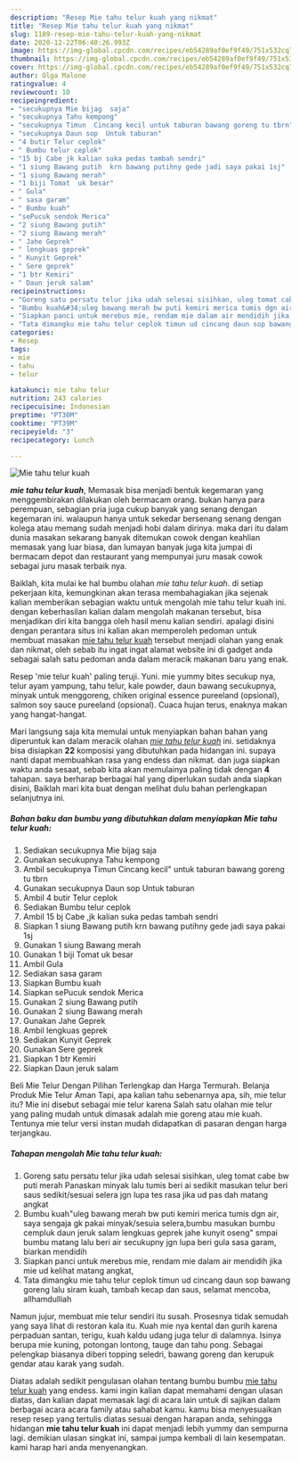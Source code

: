 ```yaml
---
description: "Resep Mie tahu telur kuah yang nikmat"
title: "Resep Mie tahu telur kuah yang nikmat"
slug: 1189-resep-mie-tahu-telur-kuah-yang-nikmat
date: 2020-12-22T06:40:26.993Z
image: https://img-global.cpcdn.com/recipes/eb54289af0ef9f49/751x532cq70/mie-tahu-telur-kuah-foto-resep-utama.jpg
thumbnail: https://img-global.cpcdn.com/recipes/eb54289af0ef9f49/751x532cq70/mie-tahu-telur-kuah-foto-resep-utama.jpg
cover: https://img-global.cpcdn.com/recipes/eb54289af0ef9f49/751x532cq70/mie-tahu-telur-kuah-foto-resep-utama.jpg
author: Olga Malone
ratingvalue: 4
reviewcount: 10
recipeingredient:
- "secukupnya Mie bijag  saja"
- "secukupnya Tahu kempong"
- "secukupnya Timun  Cincang kecil untuk taburan bawang goreng tu tbrn"
- "secukupnya Daun sop  Untuk taburan"
- "4 butir Telur ceplok"
- " Bumbu telur ceplok"
- "15 bj Cabe jk kalian suka pedas tambah sendri"
- "1 siung Bawang putih  krn bawang putihny gede jadi saya pakai 1sj"
- "1 siung Bawang merah"
- "1 biji Tomat  uk besar"
- " Gula"
- " sasa garam"
- " Bumbu kuah"
- "sePucuk sendok Merica"
- "2 siung Bawang putih"
- "2 siung Bawang merah"
- " Jahe Geprek"
- " lengkuas geprek"
- " Kunyit Geprek"
- " Sere geprek"
- "1 btr Kemiri"
- " Daun jeruk salam"
recipeinstructions:
- "Goreng satu persatu telur jika udah selesai sisihkan, uleg tomat cabe bw puti merah Panaskan minyak lalu tumis beri ai sedikit masukan telur beri saus sedikit/sesuai selera jgn lupa tes rasa jika ud pas dah matang angkat"
- "Bumbu kuah&#34;uleg bawang merah bw puti kemiri merica tumis dgn air, saya sengaja gk pakai minyak/sesuia selera,bumbu masukan bumbu cempluk daun jeruk salam lengkuas geprek jahe kunyit oseng&#34; smpai bumbu matang lalu beri air secukupny jgn lupa beri gula sasa garam, biarkan mendidih"
- "Siapkan panci untuk merebus mie, rendam mie dalam air mendidih jika mie ud kelihat matang angkat,"
- "Tata dimangku mie tahu telur ceplok timun ud cincang daun sop bawang goreng lalu siram kuah, tambah kecap dan saus, selamat mencoba, allhamdulliah"
categories:
- Resep
tags:
- mie
- tahu
- telur

katakunci: mie tahu telur 
nutrition: 243 calories
recipecuisine: Indonesian
preptime: "PT30M"
cooktime: "PT39M"
recipeyield: "3"
recipecategory: Lunch

---
```



![Mie tahu telur kuah](https://img-global.cpcdn.com/recipes/eb54289af0ef9f49/751x532cq70/mie-tahu-telur-kuah-foto-resep-utama.jpg)

<b><i>mie tahu telur kuah</i></b>, Memasak bisa menjadi bentuk kegemaran yang menggembirakan dilakukan oleh bermacam orang. bukan hanya para perempuan, sebagian pria juga cukup banyak yang senang dengan kegemaran ini. walaupun hanya untuk sekedar bersenang senang dengan kolega atau memang sudah menjadi hobi dalam dirinya. maka dari itu dalam dunia masakan sekarang banyak ditemukan cowok dengan keahlian memasak yang luar biasa, dan lumayan banyak juga kita jumpai di bermacam depot dan restaurant yang mempunyai juru masak cowok sebagai juru masak terbaik nya.

Baiklah, kita mulai ke hal bumbu olahan <i>mie tahu telur kuah</i>. di setiap pekerjaan kita, kemungkinan akan terasa membahagiakan jika sejenak kalian memberikan sebagian waktu untuk mengolah mie tahu telur kuah ini. dengan keberhasilan kalian dalam mengolah makanan tersebut, bisa menjadikan diri kita bangga oleh hasil menu kalian sendiri. apalagi disini dengan perantara situs ini kalian akan memperoleh pedoman untuk membuat masakan <u>mie tahu telur kuah</u> tersebut menjadi olahan yang enak dan nikmat, oleh sebab itu ingat ingat alamat website ini di gadget anda sebagai salah satu pedoman anda dalam meracik makanan baru yang enak.

Resep &#39;mie telur kuah&#39; paling teruji. Yuni. mie yummy bites secukup nya, telur ayam yampung, tahu telur, kale powder, daun bawang secukupnya, minyak untuk menggoreng, chiken original essence pureeland (opsional), salmon soy sauce pureeland (opsional). Cuaca hujan terus, enaknya makan yang hangat-hangat.


Mari langsung saja kita memulai untuk menyiapkan bahan bahan yang diperuntuk kan dalam meracik olahan <u><i>mie tahu telur kuah</i></u> ini. setidaknya bisa disiapkan <b>22</b> komposisi yang dibutuhkan pada hidangan ini. supaya nanti dapat membuahkan rasa yang endess dan nikmat. dan juga siapkan waktu anda sesaat, sebab kita akan memulainya paling tidak dengan <b>4</b> tahapan. saya berharap berbagai hal yang diperlukan sudah anda siapkan disini, Baiklah mari kita buat dengan melihat dulu bahan perlengkapan selanjutnya ini.

<!--inarticleads1-->

##### Bahan baku dan bumbu yang dibutuhkan dalam menyiapkan Mie tahu telur kuah:

1. Sediakan secukupnya Mie bijag  saja
1. Gunakan secukupnya Tahu kempong
1. Ambil secukupnya Timun  Cincang kecil&#34; untuk taburan bawang goreng tu tbrn
1. Gunakan secukupnya Daun sop  Untuk taburan
1. Ambil 4 butir Telur ceplok
1. Sediakan  Bumbu telur ceplok
1. Ambil 15 bj Cabe ,jk kalian suka pedas tambah sendri
1. Siapkan 1 siung Bawang putih  krn bawang putihny gede jadi saya pakai 1sj
1. Gunakan 1 siung Bawang merah
1. Gunakan 1 biji Tomat  uk besar
1. Ambil  Gula
1. Sediakan  sasa garam
1. Siapkan  Bumbu kuah
1. Siapkan sePucuk sendok Merica
1. Gunakan 2 siung Bawang putih
1. Gunakan 2 siung Bawang merah
1. Gunakan  Jahe Geprek
1. Ambil  lengkuas geprek
1. Sediakan  Kunyit Geprek
1. Gunakan  Sere geprek
1. Siapkan 1 btr Kemiri
1. Siapkan  Daun jeruk salam


Beli Mie Telur Dengan Pilihan Terlengkap dan Harga Termurah. Belanja Produk Mie Telur Aman Tapi, apa kalian tahu sebenarnya apa, sih, mie telur itu? Mie ini disebut sebagai mie telur karena Salah satu olahan mie telur yang paling mudah untuk dimasak adalah mie goreng atau mie kuah. Tentunya mie telur versi instan mudah didapatkan di pasaran dengan harga terjangkau. 

<!--inarticleads2-->

##### Tahapan mengolah Mie tahu telur kuah:

1. Goreng satu persatu telur jika udah selesai sisihkan, uleg tomat cabe bw puti merah Panaskan minyak lalu tumis beri ai sedikit masukan telur beri saus sedikit/sesuai selera jgn lupa tes rasa jika ud pas dah matang angkat
1. Bumbu kuah&#34;uleg bawang merah bw puti kemiri merica tumis dgn air, saya sengaja gk pakai minyak/sesuia selera,bumbu masukan bumbu cempluk daun jeruk salam lengkuas geprek jahe kunyit oseng&#34; smpai bumbu matang lalu beri air secukupny jgn lupa beri gula sasa garam, biarkan mendidih
1. Siapkan panci untuk merebus mie, rendam mie dalam air mendidih jika mie ud kelihat matang angkat,
1. Tata dimangku mie tahu telur ceplok timun ud cincang daun sop bawang goreng lalu siram kuah, tambah kecap dan saus, selamat mencoba, allhamdulliah


Namun jujur, membuat mie telur sendiri itu susah. Prosesnya tidak semudah yang saya lihat di restoran kala itu. Kuah mie nya kental dan gurih karena perpaduan santan, terigu, kuah kaldu udang juga telur di dalamnya. Isinya berupa mie kuning, potongan lontong, tauge dan tahu pong. Sebagai pelengkap biasanya diberi topping seledri, bawang goreng dan kerupuk gendar atau karak yang sudah. 

Diatas adalah sedikit pengulasan olahan tentang bumbu bumbu <u>mie tahu telur kuah</u> yang endess. kami ingin kalian dapat memahami dengan ulasan diatas, dan kalian dapat memasak lagi di acara lain untuk di sajikan dalam berbagai acara acara family atau sahabat kamu. kamu bisa menyesuaikan resep resep yang tertulis diatas sesuai dengan harapan anda, sehingga hidangan <b>mie tahu telur kuah</b> ini dapat menjadi lebih yummy dan sempurna lagi. demikian ulasan singkat ini, sampai jumpa kembali di lain kesempatan. kami harap hari anda menyenangkan.
